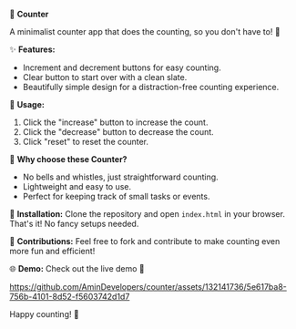 🔢 **Counter**

A minimalist counter app that does the counting, so you don't have to! 🚀

✨ **Features:**
- Increment and decrement buttons for easy counting.
- Clear button to start over with a clean slate.
- Beautifully simple design for a distraction-free counting experience.

🔧 **Usage:**
1. Click the "increase" button to increase the count.
2. Click the "decrease" button to decrease the count.
3. Click "reset" to reset the counter.

🌈 **Why choose these Counter?**
- No bells and whistles, just straightforward counting.
- Lightweight and easy to use.
- Perfect for keeping track of small tasks or events.

🚧 **Installation:**
Clone the repository and open `index.html` in your browser. That's it! No fancy setups needed.

🤝 **Contributions:**
Feel free to fork and contribute to make counting even more fun and efficient!

🌐 **Demo:**
Check out the live demo 🔽

https://github.com/AminDevelopers/counter/assets/132141736/5e617ba8-756b-4101-8d52-f5603742d1d7



Happy counting! 🎉
